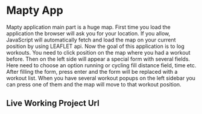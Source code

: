 # Mapty App

Mapty application main part is a huge map. First time you load the application the browser will ask you for your location. If you allow, JavaScript will automatically fetch and load the map on your current position by using LEAFLET api.
Now the goal of this application is to log workouts. You need to click position on the map where you had a workout before. Then on the left side will appear a special form with several fields. Here need to choose an option running or cycling fill distance field, time etc. After filling the form, press enter and the form will be replaced with a workout list. When you have several workout popups on the left sidebar you can press one of them and the map will move to that workout position.

## Live Working Project Url
